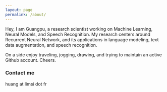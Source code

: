```yaml
---
layout: page
permalink: /about/
---
```


Hey, I am Guangpu, a research scientist working on Machine Learning, Neural Models, and Speech Recognition. My research centers around Recurrent Neural Network, and its applications in language modeling, text data augmentation, and speech recognition.

On a side enjoy traveling, jogging, drawing, and trying to maintain an active Github account. Cheers.

### Contact me
huang at limsi dot fr
